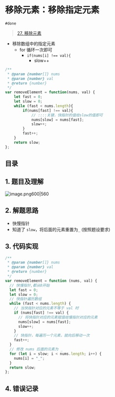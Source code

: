
# 移除元素：移除指定元素

`#done` 

>  [27. 移除元素](https://leetcode.cn/problems/remove-element/)

- 移除数组中的指定元素
	- for 循环一次即可
		- `if(nums[i] !== val){` 
			- slow++

```javascript
/**
 * @param {number[]} nums
 * @param {number} val
 * @return {number}
 */
var removeElement = function(nums, val) {
    let fast = 0;
    let slow = 0;
    while (fast < nums.length){
        if(nums[fast] !== val){
            // ::::关键，快指针的值给slow的值即可
            nums[slow] = nums[fast];
            slow++;
        }
        fast++;
    }
    return slow;
};
```


## 目录
<!-- toc -->
 ## 1. 题目及理解 

![image.png600|560](https://832-1310531898.cos.ap-beijing.myqcloud.com/202407281629958.png?imageSlim)

## 2. 解题思路

- 快慢指针
- 知道了 `slow`，将后面的元素重置为`_` (按照题设要求)

## 3. 代码实现

```javascript
/**
 * @param {number[]} nums
 * @param {number} val
 * @return {number}
 */
var removeElement = function (nums, val) {
  // 快慢指针,都从0开始
  let fast = 0;
  let slow = 0;
  // 快指针遍历数组
  while (fast < nums.length) {
    // 当快指针对应的元素不等于 val 时
    if (nums[fast] !== val) {
      // 将快指针对应的元素赋值给慢指针对应的元素
      nums[slow] = nums[fast];
      slow++;
    }
    // 快指针，每遍历一个元素，就向后移动一次
    fast++;
  }
  // 修改 nums 后面的元素为 _
  for (let i = slow; i < nums.length; i++) {
    nums[i] = "_";
  }
  return slow;
};

```

## 4. 错误记录